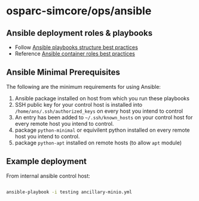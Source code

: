 # osparc-simcore/ops/ansible

## Ansible deployment roles & playbooks

* Follow [Ansible playbooks structure best practices](http://docs.ansible.com/ansible/latest/user_guide/playbooks_best_practices.html)
* Reference [Ansible container roles best practices](https://docs.ansible.com/ansible-container/roles/writing.html)

## Ansible Minimal Prerequisites

The following are the minimum requirements for using Ansible:

1. Ansible package installed on host from which you run these playbooks
1. SSH public key for your control host is installed into `/home/ans/.ssh/authorized_keys` on every host you intend to control
1. An entry has been added to `~/.ssh/known_hosts` on your control host for every remote host you intend to control.
1. package `python-minimal` or equivilent python installed on every remote host you intend to control.
1. package `python-apt` installed on remote hosts (to allow `apt` module)

## Example deployment

From internal ansible control host:

``` bash

ansible-playbook -i testing ancillary-minio.yml

```
